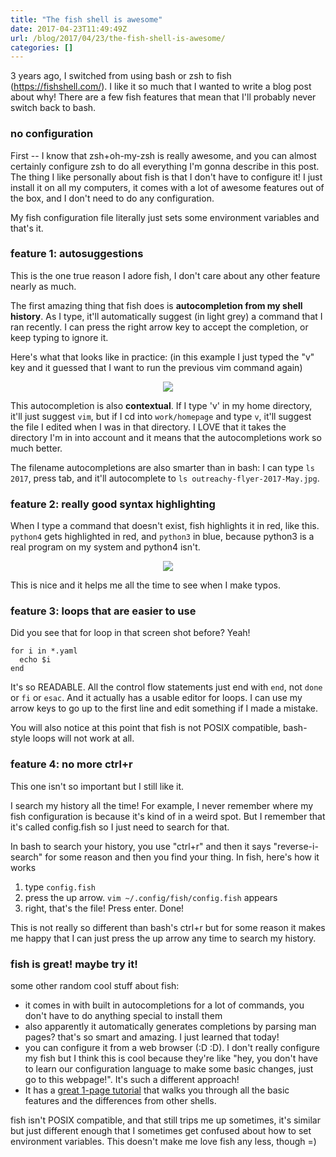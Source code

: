 ```yaml
---
title: "The fish shell is awesome"
date: 2017-04-23T11:49:49Z
url: /blog/2017/04/23/the-fish-shell-is-awesome/
categories: []
---
```


3 years ago, I switched from using bash or zsh to fish (https://fishshell.com/). I like it so
much that I wanted to write a blog post about why! There are a few
fish features that mean that I'll probably never switch back to bash.

### no configuration

First -- I know that zsh+oh-my-zsh is really awesome, and you can almost certainly configure
zsh to do all everything I'm gonna describe in this post. The thing I like personally about fish is that I
don't have to configure it! I just install it on all my computers, it
comes with a lot of awesome features out of the box, and I don't need to
do any configuration.

My fish configuration file literally just sets some environment
variables and that's it.

### feature 1: autosuggestions

This is the one true reason I adore fish, I don't care about any other
feature nearly as much.

The first amazing thing that fish does is **autocompletion from my shell
history**. As I type,
it'll automatically suggest (in light grey) a command that I ran
recently. I can press the right arrow key to accept the completion, or
keep typing to ignore it.

Here's what that looks like in practice: (in this example I just typed
the "v" key and it guessed that I want to run the previous vim command
again)

<div align="center">
<a href="/images/fish.png">
<img src="/images/fish.png">
</a>
</div>

This autocompletion is also **contextual**. If I type 'v' in my home
directory, it'll just suggest `vim`, but if I cd into `work/homepage`
and type `v`, it'll suggest the file I edited when I was in that
directory. I LOVE that it takes the directory I'm in into account and it
means that the autocompletions work so much better.

The filename autocompletions are also smarter than in bash: I can type `ls 2017`, press tab, and it'll autocomplete to `ls outreachy-flyer-2017-May.jpg`.

### feature 2: really good syntax highlighting

When I type a command that doesn't exist, fish highlights it in red,
like this. `python4` gets highlighted in red, and `python3` in blue,
because python3 is a real program on my system and python4 isn't.

<div align="center">
<a href="/images/fish-syntax.png">
<img src="/images/fish-syntax.png">
</a>
</div>

This is nice and it helps me all the time to see when I make typos.

### feature 3: loops that are easier to use

Did you see that for loop in that screen shot before? Yeah!

```
for i in *.yaml
  echo $i
end
```

It's so READABLE. All the control flow statements just end with `end`,
not `done` or `fi` or `esac`.
And it actually has a usable editor for loops. I can use my arrow keys
to go up to the first line and edit something if I made a mistake.

You will also notice at this point that fish is not POSIX compatible,
bash-style loops will not work at all.

### feature 4: no more ctrl+r

This one isn't so important but I still like it.

I search my history all the time! For example, I never remember where my
fish configuration is because it's kind of in a weird spot. But I
remember that it's called config.fish so I just need to search for that.

In bash to search your history, you use "ctrl+r" and then it says
"reverse-i-search" for some reason and then you find your thing. In
fish, here's how it works

1. type `config.fish`
2. press the up arrow. `vim ~/.config/fish/config.fish` appears
3. right, that's the file! Press enter. Done!

This is not really so different than bash's ctrl+r but for some
reason it makes me happy that I can just press the up arrow any time to
search my history.

### fish is great! maybe try it!

some other random cool stuff about fish:

* it comes in with built in autocompletions for a lot of commands, you
  don't have to do anything special to install them
* also apparently it automatically generates completions by parsing man
  pages? that's so smart and amazing. I just learned that today!
* you can configure it from a web browser (:D :D). I don't really
  configure my fish but I think this is cool because they're like "hey,
  you don't have to learn our configuration language to make some basic
  changes, just go to this webpage!". It's such a different approach!
* It has a [great 1-page tutorial](https://fishshell.com/docs/current/tutorial.html#tut_why_fish) that walks you through all the basic features and the differences from other shells.

fish isn't POSIX compatible, and that still trips me up sometimes, it's
similar but just different enough that I sometimes get confused about
how to set environment variables. This doesn't make me love fish any
less, though =)
